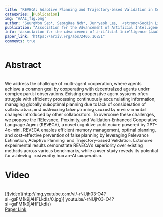 ```yaml
---
title: "REVECA: Adaptive Planning and Trajectory-based Validation in Cooperative Language Agents Using Information Relevance and Relative Proximity"
categories: [Publication]
img: "AAAI_fig.png"
author: "SeungWon Seo*, SeongRae Noh*, Junhyeok Lee,  <strong>SooBin Lim </strong>, Won Hee Lee, and HyeongYeop Kang"
publication: "Association for the Advancement of Artificial Intelligence (AAAI), Feb. 25 - Mar. 4 2025, Philadelphia, Pennsylvania, United States  <strong>(Oral Presentation, Top 5%) </strong>"
info: "Association for the Advancement of Artificial Intelligence (AAAI), Feb. 25 - Mar. 4 2025, Philadelphia, Pennsylvania, United States  <strong> (Oral Presentation, Top 5%) </strong>"
paper_link: "https://arxiv.org/abs/2405.16751"
comments: true
---
```


<h1>
Abstract
</h1>
<br>
We address the challenge of multi-agent cooperation, where agents achieve a common goal by cooperating with decentralized agents under complex partial observations. Existing cooperative agent systems often struggle with efficiently processing continuously accumulating information, managing globally suboptimal planning due to lack of consideration of collaborators, and addressing false planning caused by environmental changes introduced by other collaborators. To overcome these challenges, we propose the RElevance, Proximity, and Validation-Enhanced Cooperative Language Agent (REVECA), a novel cognitive architecture powered by GPT-4o-mini. REVECA enables efficient memory management, optimal planning, and cost-effective prevention of false planning by leveraging Relevance Estimation, Adaptive Planning, and Trajectory-based Validation. Extensive experimental results demonstrate REVECA's superiority over existing methods across various benchmarks, while a user study reveals its potential for achieving trustworthy human-AI cooperation.
<br>
<h1>
Video
</h1>
<br>
[![video](http://img.youtube.com/vi/-rNUjh03-O4?si=gaFM1k9jAHFLkdIa/0.jpg)](youtu.be/-rNUjh03-O4?si=gaFM1k9jAHFLkdIa) 

<br>
<a href = "https://arxiv.org/abs/2405.16751"> Paper Link</a>
